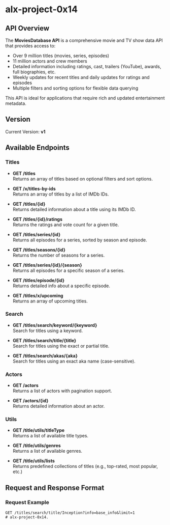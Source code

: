 # alx-project-0x14

## API Overview

The **MoviesDatabase API** is a comprehensive movie and TV show data API that provides access to:

- Over 9 million titles (movies, series, episodes)
- 11 million actors and crew members
- Detailed information including ratings, cast, trailers (YouTube), awards, full biographies, etc.
- Weekly updates for recent titles and daily updates for ratings and episodes
- Multiple filters and sorting options for flexible data querying

This API is ideal for applications that require rich and updated entertainment metadata.

## Version

Current Version: **v1**

## Available Endpoints

### Titles

- **GET /titles**  
  Returns an array of titles based on optional filters and sort options.

- **GET /x/titles-by-ids**  
  Returns an array of titles by a list of IMDb IDs.

- **GET /titles/{id}**  
  Returns detailed information about a title using its IMDb ID.

- **GET /titles/{id}/ratings**  
  Returns the ratings and vote count for a given title.

- **GET /titles/series/{id}**  
  Returns all episodes for a series, sorted by season and episode.

- **GET /titles/seasons/{id}**  
  Returns the number of seasons for a series.

- **GET /titles/series/{id}/{season}**  
  Returns all episodes for a specific season of a series.

- **GET /titles/episode/{id}**  
  Returns detailed info about a specific episode.

- **GET /titles/x/upcoming**  
  Returns an array of upcoming titles.

### Search

- **GET /titles/search/keyword/{keyword}**  
  Search for titles using a keyword.

- **GET /titles/search/title/{title}**  
  Search for titles using the exact or partial title.

- **GET /titles/search/akas/{aka}**  
  Search for titles using an exact aka name (case-sensitive).

### Actors

- **GET /actors**  
  Returns a list of actors with pagination support.

- **GET /actors/{id}**  
  Returns detailed information about an actor.

### Utils

- **GET /title/utils/titleType**  
  Returns a list of available title types.

- **GET /title/utils/genres**  
  Returns a list of available genres.

- **GET /title/utils/lists**  
  Returns predefined collections of titles (e.g., top-rated, most popular, etc.)

## Request and Response Format

### Request Example

```http
GET /titles/search/title/Inception?info=base_info&limit=1
# alx-project-0x14.